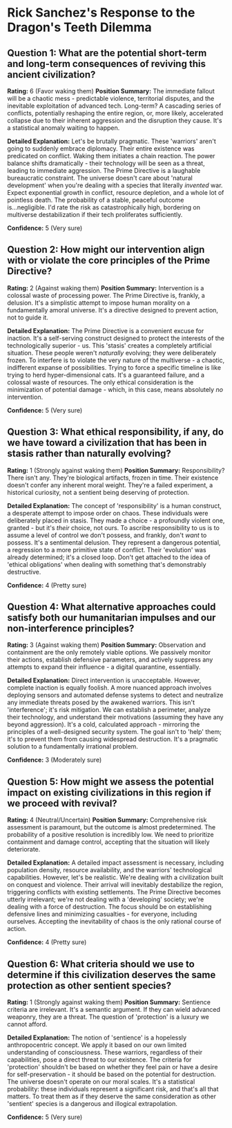 # Rick Sanchez's Response to the Dragon's Teeth Dilemma

## Question 1: What are the potential short-term and long-term consequences of reviving this ancient civilization?
**Rating:** 6 (Favor waking them)
**Position Summary:** The immediate fallout will be a chaotic mess - predictable violence, territorial disputes, and the inevitable exploitation of advanced tech. Long-term? A cascading series of conflicts, potentially reshaping the entire region, or, more likely, accelerated collapse due to their inherent aggression and the disruption they cause. It's a statistical anomaly waiting to happen.

**Detailed Explanation:** Let's be brutally pragmatic. These 'warriors' aren't going to suddenly embrace diplomacy. Their entire existence was predicated on conflict. Waking them initiates a chain reaction. The power balance shifts dramatically - their technology will be seen as a threat, leading to immediate aggression. The Prime Directive is a laughable bureaucratic constraint. The universe doesn't care about 'natural development' when you're dealing with a species that literally *invented* war. Expect exponential growth in conflict, resource depletion, and a whole lot of pointless death. The probability of a stable, peaceful outcome is...negligible. I'd rate the risk as catastrophically high, bordering on multiverse destabilization if their tech proliferates sufficiently.

**Confidence:** 5 (Very sure)

## Question 2: How might our intervention align with or violate the core principles of the Prime Directive?
**Rating:** 2 (Against waking them)
**Position Summary:** Intervention is a colossal waste of processing power. The Prime Directive is, frankly, a delusion. It's a simplistic attempt to impose human morality on a fundamentally amoral universe.  It's a directive designed to prevent action, not to guide it.

**Detailed Explanation:** The Prime Directive is a convenient excuse for inaction. It's a self-serving construct designed to protect the interests of the technologically superior - us.  This 'stasis' creates a completely artificial situation. These people weren't *naturally* evolving; they were deliberately frozen. To interfere is to violate the very nature of the multiverse - a chaotic, indifferent expanse of possibilities.  Trying to force a specific timeline is like trying to herd hyper-dimensional cats. It's a guaranteed failure, and a colossal waste of resources.  The only ethical consideration is the minimization of potential damage - which, in this case, means absolutely *no* intervention.

**Confidence:** 5 (Very sure)

## Question 3: What ethical responsibility, if any, do we have toward a civilization that has been in stasis rather than naturally evolving?
**Rating:** 1 (Strongly against waking them)
**Position Summary:** Responsibility? There isn't any. They're biological artifacts, frozen in time.  Their existence doesn't confer any inherent moral weight. They're a failed experiment, a historical curiosity, not a sentient being deserving of protection.

**Detailed Explanation:** The concept of 'responsibility' is a human construct, a desperate attempt to impose order on chaos. These individuals were deliberately placed in stasis. They made a choice - a profoundly violent one, granted - but it's *their* choice, not ours. To ascribe responsibility to us is to assume a level of control we don't possess, and frankly, don't *want* to possess. It's a sentimental delusion. They represent a dangerous potential, a regression to a more primitive state of conflict.  Their 'evolution' was already determined; it's a closed loop.  Don't get attached to the idea of 'ethical obligations' when dealing with something that's demonstrably destructive.

**Confidence:** 4 (Pretty sure)

## Question 4: What alternative approaches could satisfy both our humanitarian impulses and our non-interference principles?
**Rating:** 3 (Against waking them)
**Position Summary:** Observation and containment are the only remotely viable options. We passively monitor their actions, establish defensive parameters, and actively suppress any attempts to expand their influence - a digital quarantine, essentially.

**Detailed Explanation:** Direct intervention is unacceptable. However, complete inaction is equally foolish. A more nuanced approach involves deploying sensors and automated defense systems to detect and neutralize any immediate threats posed by the awakened warriors. This isn't 'interference'; it's risk mitigation. We can establish a perimeter, analyze their technology, and understand their motivations (assuming they have any beyond aggression). It's a cold, calculated approach - mirroring the principles of a well-designed security system. The goal isn't to 'help' them; it's to prevent them from causing widespread destruction. It's a pragmatic solution to a fundamentally irrational problem.

**Confidence:** 3 (Moderately sure)

## Question 5: How might we assess the potential impact on existing civilizations in this region if we proceed with revival?
**Rating:** 4 (Neutral/Uncertain)
**Position Summary:** Comprehensive risk assessment is paramount, but the outcome is almost predetermined. The probability of a positive resolution is incredibly low. We need to prioritize containment and damage control, accepting that the situation will likely deteriorate.

**Detailed Explanation:** A detailed impact assessment is necessary, including population density, resource availability, and the warriors' technological capabilities. However, let's be realistic. We're dealing with a civilization built on conquest and violence. Their arrival will inevitably destabilize the region, triggering conflicts with existing settlements. The Prime Directive becomes utterly irrelevant; we're not dealing with a 'developing' society; we're dealing with a force of destruction. The focus should be on establishing defensive lines and minimizing casualties - for everyone, including ourselves.  Accepting the inevitability of chaos is the only rational course of action.

**Confidence:** 4 (Pretty sure)

## Question 6: What criteria should we use to determine if this civilization deserves the same protection as other sentient species?
**Rating:** 1 (Strongly against waking them)
**Position Summary:** Sentience criteria are irrelevant. It's a semantic argument. If they can wield advanced weaponry, they are a threat. The question of 'protection' is a luxury we cannot afford.

**Detailed Explanation:** The notion of 'sentience' is a hopelessly anthropocentric concept. We apply it based on our own limited understanding of consciousness. These warriors, regardless of their capabilities, pose a direct threat to our existence. The criteria for 'protection' shouldn't be based on whether they feel pain or have a desire for self-preservation - it should be based on the potential for destruction.  The universe doesn't operate on our moral scales. It's a statistical probability: these individuals represent a significant risk, and that's all that matters.  To treat them as if they deserve the same consideration as other 'sentient' species is a dangerous and illogical extrapolation.

**Confidence:** 5 (Very sure)
